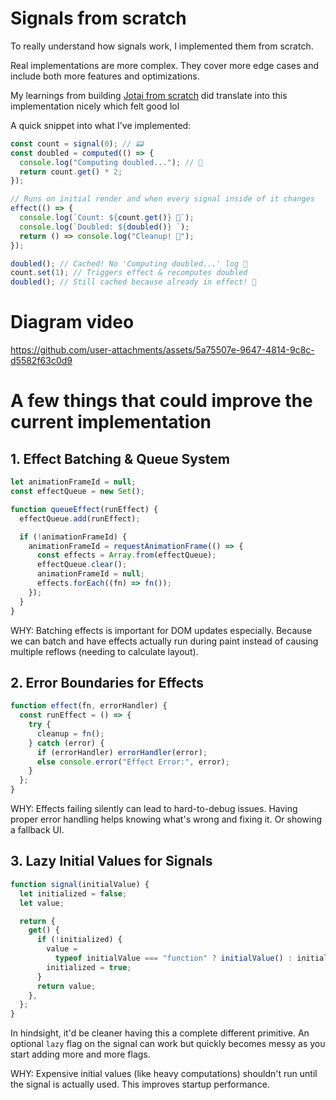 # Signals from scratch

To really understand how signals work, I implemented them from scratch.

Real implementations are more complex. They cover more edge cases and include both more features and optimizations.

My learnings from building [Jotai from scratch](https://github.com/tigerabrodi/jotai-from-scratch) did translate into this implementation nicely which felt good lol

A quick snippet into what I've implemented:

```js
const count = signal(0); // 📟
const doubled = computed(() => {
  console.log("Computing doubled..."); // 🔄
  return count.get() * 2;
});

// Runs on initial render and when every signal inside of it changes
effect(() => {
  console.log(`Count: ${count.get()} 🔢`);
  console.log(`Doubled: ${doubled()} ️`);
  return () => console.log("Cleanup! 🧹");
});

doubled(); // Cached! No 'Computing doubled...' log 🎯
count.set(1); // Triggers effect & recomputes doubled
doubled(); // Still cached because already in effect! 🚀
```

# Diagram video

https://github.com/user-attachments/assets/5a75507e-9647-4814-9c8c-d5582f63c0d9

# A few things that could improve the current implementation

## 1. Effect Batching & Queue System

```js
let animationFrameId = null;
const effectQueue = new Set();

function queueEffect(runEffect) {
  effectQueue.add(runEffect);

  if (!animationFrameId) {
    animationFrameId = requestAnimationFrame(() => {
      const effects = Array.from(effectQueue);
      effectQueue.clear();
      animationFrameId = null;
      effects.forEach((fn) => fn());
    });
  }
}
```

WHY: Batching effects is important for DOM updates especially. Because we can batch and have effects actually run during paint instead of causing multiple reflows (needing to calculate layout).

## 2. Error Boundaries for Effects

```js
function effect(fn, errorHandler) {
  const runEffect = () => {
    try {
      cleanup = fn();
    } catch (error) {
      if (errorHandler) errorHandler(error);
      else console.error("Effect Error:", error);
    }
  };
}
```

WHY: Effects failing silently can lead to hard-to-debug issues. Having proper error handling helps knowing what's wrong and fixing it. Or showing a fallback UI.

## 3. Lazy Initial Values for Signals

```js
function signal(initialValue) {
  let initialized = false;
  let value;

  return {
    get() {
      if (!initialized) {
        value =
          typeof initialValue === "function" ? initialValue() : initialValue;
        initialized = true;
      }
      return value;
    },
  };
}
```

In hindsight, it'd be cleaner having this a complete different primitive. An optional `lazy` flag on the signal can work but quickly becomes messy as you start adding more and more flags.

WHY: Expensive initial values (like heavy computations) shouldn't run until the signal is actually used. This improves startup performance.
